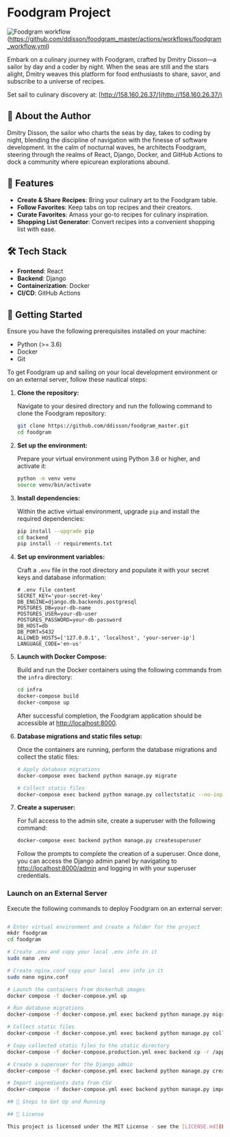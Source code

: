 # Foodgram Project

![Foodgram workflow](https://github.com/ddisson/foodgram_master/actions/workflows/foodgram_workflow.yml/badge.svg?branch=main)(https://github.com/ddisson/foodgram_master/actions/workflows/foodgram_workflow.yml)

Embark on a culinary journey with Foodgram, crafted by Dmitry Disson—a sailor by day and a coder by night. When the seas are still and the stars alight, Dmitry weaves this platform for food enthusiasts to share, savor, and subscribe to a universe of recipes.

Set sail to culinary discovery at: [http://158.160.26.37/](http://158.160.26.37/)

## 🚢 About the Author
Dmitry Disson, the sailor who charts the seas by day, takes to coding by night, blending the discipline of navigation with the finesse of software development. In the calm of nocturnal waves, he architects Foodgram, steering through the realms of React, Django, Docker, and GitHub Actions to dock a community where epicurean explorations abound.

## 🍔 Features
- **Create & Share Recipes**: Bring your culinary art to the Foodgram table.
- **Follow Favorites**: Keep tabs on top recipes and their creators.
- **Curate Favorites**: Amass your go-to recipes for culinary inspiration.
- **Shopping List Generator**: Convert recipes into a convenient shopping list with ease.

## 🛠 Tech Stack
- **Frontend**: React
- **Backend**: Django
- **Containerization**: Docker
- **CI/CD**: GitHub Actions

## 🚀 Getting Started

Ensure you have the following prerequisites installed on your machine:
- Python (>= 3.6)
- Docker
- Git



To get Foodgram up and sailing on your local development environment or on an external server, follow these nautical steps:

1. **Clone the repository:**

    Navigate to your desired directory and run the following command to clone the Foodgram repository:

    ```bash
    git clone https://github.com/ddisson/foodgram_master.git
    cd foodgram
    ```

2. **Set up the environment:**

    Prepare your virtual environment using Python 3.6 or higher, and activate it:

    ```bash
    python -m venv venv
    source venv/bin/activate
    ```

3. **Install dependencies:**

    Within the active virtual environment, upgrade `pip` and install the required dependencies:

    ```bash
    pip install --upgrade pip
    cd backend
    pip install -r requirements.txt
    ```

4. **Set up environment variables:**

    Craft a `.env` file in the root directory and populate it with your secret keys and database information:

    ```plaintext
    # .env file content
    SECRET_KEY='your-secret-key'
    DB_ENGINE=django.db.backends.postgresql
    POSTGRES_DB=your-db-name
    POSTGRES_USER=your-db-user
    POSTGRES_PASSWORD=your-db-password
    DB_HOST=db
    DB_PORT=5432
    ALLOWED_HOSTS=['127.0.0.1', 'localhost', 'your-server-ip']
    LANGUAGE_CODE='en-us'
    ```

5. **Launch with Docker Compose:**

    Build and run the Docker containers using the following commands from the `infra` directory:

    ```bash
    cd infra
    docker-compose build
    docker-compose up
    ```

    After successful completion, the Foodgram application should be accessible at [http://localhost:8000](http://localhost:8000).

6. **Database migrations and static files setup:**

    Once the containers are running, perform the database migrations and collect the static files:

    ```bash
    # Apply database migrations
    docker-compose exec backend python manage.py migrate
    
    # Collect static files
    docker-compose exec backend python manage.py collectstatic --no-input
    ```

7. **Create a superuser:**

    For full access to the admin site, create a superuser with the following command:

    ```bash
    docker-compose exec backend python manage.py createsuperuser
    ```

    Follow the prompts to complete the creation of a superuser. Once done, you can access the Django admin panel by navigating to [http://localhost:8000/admin](http://localhost:8000/admin) and logging in with your superuser credentials.

### Launch on an External Server

Execute the following commands to deploy Foodgram on an external server:

```bash

# Enter virtual environment and create a folder for the project
mkdr foodgram
cd foodgram

# Create .env and copy your local .env info in it
sudo nano .env

# Create nginx.conf copy your local .env info in it
sudo nano nginx.conf

# Launch the containers from dockerhub images
docker compose -f docker-compose.yml up

# Run database migrations
docker-compose -f docker-compose.yml exec backend python manage.py migrate

# Collect static files
docker-compose -f docker-compose.yml exec backend python manage.py collectstatic --no-input

# Copy collected static files to the static directory
docker-compose -f docker-compose.production.yml exec backend cp -r /app/collected_static/. /backend_static/static/

# Create a superuser for the Django admin
docker-compose -f docker-compose.yml exec backend python manage.py createsuperuser

# Import ingredients data from CSV
docker-compose -f docker-compose.yml exec backend python manage.py import_ingredients /data/ingredients.csv

## 🚀 Steps to Get Up and Running

## 📜 License

This project is licensed under the MIT License - see the [LICENSE.md](LICENSE.md) file for details.
